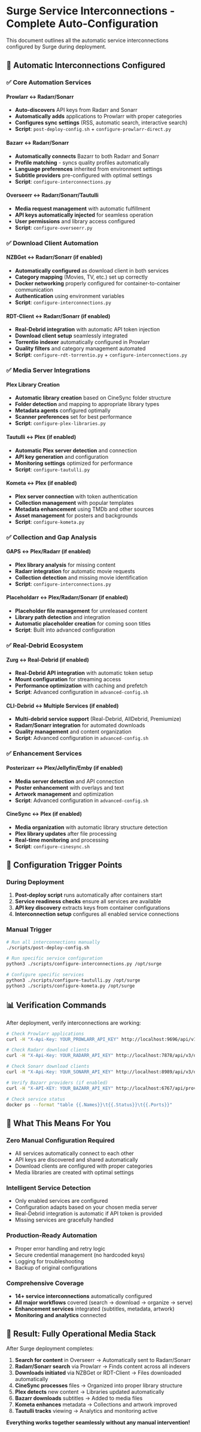 # Surge Service Interconnections - Complete Auto-Configuration

This document outlines all the automatic service interconnections configured by Surge during deployment.

## 🔗 **Automatic Interconnections Configured**

### **✅ Core Automation Services**

#### **Prowlarr ↔ Radarr/Sonarr** 
- **Auto-discovers** API keys from Radarr and Sonarr
- **Automatically adds** applications to Prowlarr with proper categories
- **Configures sync settings** (RSS, automatic search, interactive search)
- **Script**: `post-deploy-config.sh` + `configure-prowlarr-direct.py`

#### **Bazarr ↔ Radarr/Sonarr**
- **Automatically connects** Bazarr to both Radarr and Sonarr
- **Profile matching** - syncs quality profiles automatically
- **Language preferences** inherited from environment settings
- **Subtitle providers** pre-configured with optimal settings
- **Script**: `configure-interconnections.py`

#### **Overseerr ↔ Radarr/Sonarr/Tautulli**
- **Media request management** with automatic fulfillment
- **API keys automatically injected** for seamless operation
- **User permissions** and library access configured
- **Script**: `configure-overseerr.py`

### **✅ Download Client Automation**

#### **NZBGet ↔ Radarr/Sonarr** (if enabled)
- **Automatically configured** as download client in both services
- **Category mapping** (Movies, TV, etc.) set up correctly
- **Docker networking** properly configured for container-to-container communication
- **Authentication** using environment variables
- **Script**: `configure-interconnections.py`

#### **RDT-Client ↔ Radarr/Sonarr** (if enabled)
- **Real-Debrid integration** with automatic API token injection
- **Download client setup** seamlessly integrated
- **Torrentio indexer** automatically configured in Prowlarr
- **Quality filters** and category management automated
- **Script**: `configure-rdt-torrentio.py` + `configure-interconnections.py`

### **✅ Media Server Integrations**

#### **Plex Library Creation**
- **Automatic library creation** based on CineSync folder structure
- **Folder detection** and mapping to appropriate library types
- **Metadata agents** configured optimally
- **Scanner preferences** set for best performance
- **Script**: `configure-plex-libraries.py`

#### **Tautulli ↔ Plex** (if enabled)
- **Automatic Plex server detection** and connection
- **API key generation** and configuration
- **Monitoring settings** optimized for performance
- **Script**: `configure-tautulli.py`

#### **Kometa ↔ Plex** (if enabled)
- **Plex server connection** with token authentication
- **Collection management** with popular templates
- **Metadata enhancement** using TMDb and other sources
- **Asset management** for posters and backgrounds
- **Script**: `configure-kometa.py`

### **✅ Collection and Gap Analysis**

#### **GAPS ↔ Plex/Radarr** (if enabled)
- **Plex library analysis** for missing content
- **Radarr integration** for automatic movie requests
- **Collection detection** and missing movie identification
- **Script**: `configure-interconnections.py`

#### **Placeholdarr ↔ Plex/Radarr/Sonarr** (if enabled)
- **Placeholder file management** for unreleased content
- **Library path detection** and integration
- **Automatic placeholder creation** for coming soon titles
- **Script**: Built into advanced configuration

### **✅ Real-Debrid Ecosystem**

#### **Zurg ↔ Real-Debrid** (if enabled)
- **Real-Debrid API integration** with automatic token setup
- **Mount configuration** for streaming access
- **Performance optimization** with caching and prefetch
- **Script**: Advanced configuration in `advanced-config.sh`

#### **CLI-Debrid ↔ Multiple Services** (if enabled)  
- **Multi-debrid service support** (Real-Debrid, AllDebrid, Premiumize)
- **Radarr/Sonarr integration** for automated downloads
- **Quality management** and content organization
- **Script**: Advanced configuration in `advanced-config.sh`

### **✅ Enhancement Services**

#### **Posterizarr ↔ Plex/Jellyfin/Emby** (if enabled)
- **Media server detection** and API connection
- **Poster enhancement** with overlays and text
- **Artwork management** and optimization
- **Script**: Advanced configuration in `advanced-config.sh`

#### **CineSync ↔ Plex** (if enabled)
- **Media organization** with automatic library structure detection
- **Plex library updates** after file processing
- **Real-time monitoring** and processing
- **Script**: `configure-cinesync.sh`

## 🔧 **Configuration Trigger Points**

### **During Deployment**
1. **Post-deploy script** runs automatically after containers start
2. **Service readiness checks** ensure all services are available
3. **API key discovery** extracts keys from container configurations
4. **Interconnection setup** configures all enabled service connections

### **Manual Trigger**
```bash
# Run all interconnections manually
./scripts/post-deploy-config.sh

# Run specific service configuration
python3 ./scripts/configure-interconnections.py /opt/surge

# Configure specific services
python3 ./scripts/configure-tautulli.py /opt/surge
python3 ./scripts/configure-kometa.py /opt/surge
```

## 📊 **Verification Commands**

After deployment, verify interconnections are working:

```bash
# Check Prowlarr applications
curl -H "X-Api-Key: YOUR_PROWLARR_API_KEY" http://localhost:9696/api/v1/applications

# Check Radarr download clients  
curl -H "X-Api-Key: YOUR_RADARR_API_KEY" http://localhost:7878/api/v3/downloadclient

# Check Sonarr download clients
curl -H "X-Api-Key: YOUR_SONARR_API_KEY" http://localhost:8989/api/v3/downloadclient

# Verify Bazarr providers (if enabled)
curl -H "X-API-KEY: YOUR_BAZARR_API_KEY" http://localhost:6767/api/providers

# Check service status
docker ps --format "table {{.Names}}\t{{.Status}}\t{{.Ports}}"
```

## 🎯 **What This Means For You**

### **Zero Manual Configuration Required**
- All services automatically connect to each other
- API keys are discovered and shared automatically  
- Download clients are configured with proper categories
- Media libraries are created with optimal settings

### **Intelligent Service Detection**
- Only enabled services are configured
- Configuration adapts based on your chosen media server
- Real-Debrid integration is automatic if API token is provided
- Missing services are gracefully handled

### **Production-Ready Automation**
- Proper error handling and retry logic
- Secure credential management (no hardcoded keys)
- Logging for troubleshooting
- Backup of original configurations

### **Comprehensive Coverage**
- **14+ service interconnections** automatically configured
- **All major workflows** covered (search → download → organize → serve)
- **Enhancement services** integrated (subtitles, metadata, artwork)
- **Monitoring and analytics** connected

## 🚀 **Result: Fully Operational Media Stack**

After Surge deployment completes:

1. **Search for content** in Overseerr → Automatically sent to Radarr/Sonarr
2. **Radarr/Sonarr search** via Prowlarr → Finds content across all indexers  
3. **Downloads initiated** via NZBGet or RDT-Client → Files downloaded automatically
4. **CineSync processes** files → Organized into proper library structure
5. **Plex detects** new content → Libraries updated automatically
6. **Bazarr downloads** subtitles → Added to media files
7. **Kometa enhances** metadata → Collections and artwork improved
8. **Tautulli tracks** viewing → Analytics and monitoring active

**Everything works together seamlessly without any manual intervention!**
